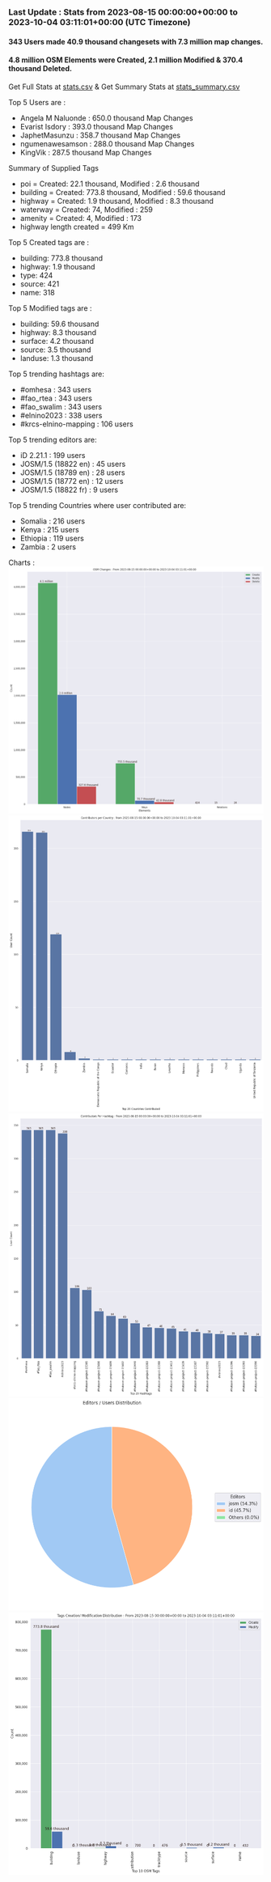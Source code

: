 ### Last Update : Stats from 2023-08-15 00:00:00+00:00 to 2023-10-04 03:11:01+00:00 (UTC Timezone)

#### 343 Users made 40.9 thousand changesets with 7.3 million map changes.
#### 4.8 million OSM Elements were Created, 2.1 million Modified & 370.4 thousand Deleted.
Get Full Stats at [stats.csv](/stats/elinino2023/Daily/stats.csv)
 & Get Summary Stats at [stats_summary.csv](/stats/elinino2023/Daily/stats_summary.csv)

Top 5 Users are : 
- Angela M Naluonde : 650.0 thousand Map Changes
- Evarist Isdory : 393.0 thousand Map Changes
- JaphetMasunzu : 358.7 thousand Map Changes
- ngumenawesamson : 288.0 thousand Map Changes
- KingVik : 287.5 thousand Map Changes

Summary of Supplied Tags
- poi = Created: 22.1 thousand, Modified : 2.6 thousand
- building = Created: 773.8 thousand, Modified : 59.6 thousand
- highway = Created: 1.9 thousand, Modified : 8.3 thousand
- waterway = Created: 74, Modified : 259
- amenity = Created: 4, Modified : 173
- highway length created = 499 Km


Top 5 Created tags are :
- building: 773.8 thousand
- highway: 1.9 thousand
- type: 424
- source: 421
- name: 318


Top 5 Modified tags are :
- building: 59.6 thousand
- highway: 8.3 thousand
- surface: 4.2 thousand
- source: 3.5 thousand
- landuse: 1.3 thousand


Top 5 trending hashtags are:
- #omhesa : 343 users
- #fao_rtea : 343 users
- #fao_swalim : 343 users
- #elnino2023 : 338 users
- #krcs-elnino-mapping : 106 users


Top 5 trending editors are:
- iD 2.21.1 : 199 users
- JOSM/1.5 (18822 en) : 45 users
- JOSM/1.5 (18789 en) : 28 users
- JOSM/1.5 (18772 en) : 12 users
- JOSM/1.5 (18822 fr) : 9 users


Top 5 trending Countries where user contributed are:
- Somalia : 216 users
- Kenya : 215 users
- Ethiopia : 119 users
- Zambia : 2 users


 Charts : 
![Alt text](./stats_osm_changes.png) 
![Alt text](./stats_users_per_country.png) 
![Alt text](./stats_users_per_hashtag.png) 
![Alt text](./stats_editors_pie_chart.png) 
![Alt text](./stats_tags.png) 
